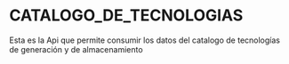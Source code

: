 # CATALOGO_DE_TECNOLOGIAS
Esta es la Api que permite consumir los datos del catalogo de tecnologías de generación y de  almacenamiento 
